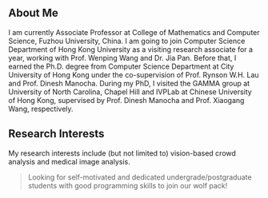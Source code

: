 About Me
---
I am currently Associate Professor at College of Mathematics and Computer Science, Fuzhou University, China. I am going to join Computer Science Department of Hong Kong University as a visiting research associate for a year, working with Prof. Wenping Wang and Dr. Jia Pan. Before that, I earned the Ph.D. degree from Computer Science Department at City University of Hong Kong under the co-supervision of Prof. Rynson W.H. Lau and Prof. Dinesh Manocha. During my PhD, I visited the GAMMA group at University of North Carolina, Chapel Hill and IVPLab at Chinese University of Hong Kong, supervised by Prof. Dinesh Manocha and Prof. Xiaogang Wang, respectively.

Research Interests
---
My research interests include (but not limited to) vision-based crowd analysis and medical image analysis. 


> Looking for self-motivated and dedicated undergrade/postgraduate students with good programming skills to join our wolf pack!





